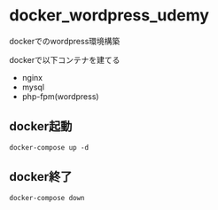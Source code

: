 # docker_wordpress_udemy
dockerでのwordpress環境構築

dockerで以下コンテナを建てる
- nginx
- mysql
- php-fpm(wordpress)

## docker起動
`docker-compose up -d`

## docker終了
`docker-compose down`
